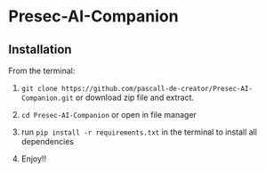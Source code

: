 # Presec-AI-Companion

## Installation

From the terminal:

1. `git clone https://github.com/pascall-de-creator/Presec-AI-Companion.git`
or download zip file and extract.

2. `cd Presec-AI-Companion` or open in file manager

3. run `pip install -r requirements.txt` in the terminal to install all dependencies

4. Enjoy!!
